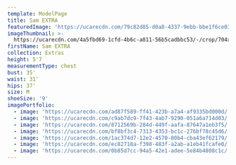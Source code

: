 ```yaml
---
template: ModelPage
title: Sam EXTRA
featuredImage: 'https://ucarecdn.com/79c82d85-d0a8-4337-9ebb-bbe1f6ce03c2/'
imageThumbnail: >-
  https://ucarecdn.com/4a5fbd69-1cfd-4b6c-a811-56b5cadbbc53/-/crop/704x1047/29,0/-/preview/
firstName: Sam EXTRA
collection: Extras
height: 5'7
measurementType: chest
bust: 35'
waist: 31'
hips: 37'
size: M
shoeSize: '9'
imagePortfolio:
  - image: 'https://ucarecdn.com/ad87f589-ff41-423b-a7a4-af9335bd000d/'
  - image: 'https://ucarecdn.com/c9ab7dc9-7f43-4ab7-9290-051a6a714d03/'
  - image: 'https://ucarecdn.com/8712569b-284d-449f-aafa-87647a1eb3f5/'
  - image: 'https://ucarecdn.com/bf8bf3c4-7313-4353-bc1c-276bf78c45d6/'
  - image: 'https://ucarecdn.com/1ac374d7-12e2-4570-80b4-cba43ef62179/'
  - image: 'https://ucarecdn.com/ec82718a-f398-483f-a2ab-a1eb41fcafe0/'
  - image: 'https://ucarecdn.com/0b85d7cc-94a5-42e1-adee-5e84b4808c1c/'
---
```


